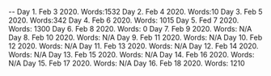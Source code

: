 --
Day 1.  Feb 3 2020. Words:1532
Day 2.  Feb 4 2020. Words:10
Day 3.  Feb 5 2020. Words:342
Day 4.  Feb 6 2020. Words: 1015
Day 5.  Fed 7 2020. Words: 1300
Day 6.  Feb 8 2020. Words: 0
Day 7.  Feb 9 2020. Words: N/A
Day 8.  Feb 10 2020. Words: N/A
Day 9.  Feb 11 2020. Words: N/A
Day 10.  Feb 12 2020. Words: N/A
Day 11.  Feb 13 2020. Words: N/A
Day 12.  Feb 14 2020. Words: N/A
Day 13.  Feb 15 2020. Words: N/A
Day 14.  Feb 16 2020. Words: N/A
Day 15.  Feb 17 2020. Words: N/A
Day 16.  Feb 18 2020. Words: 1210
